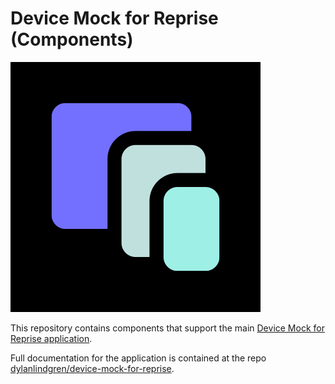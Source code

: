 # Device Mock for Reprise (Components)

![Device Mock for Reprise logo](https://github.com/dylanlindgren/device-mock-for-reprise/raw/main/images/dmr-logo.svg)

This repository contains components that support the main [Device Mock for Reprise application](https://github.com/dylanlindgren/device-mock-for-reprise).

Full documentation for the application is contained at the repo [dylanlindgren/device-mock-for-reprise](https://github.com/dylanlindgren/device-mock-for-reprise).
